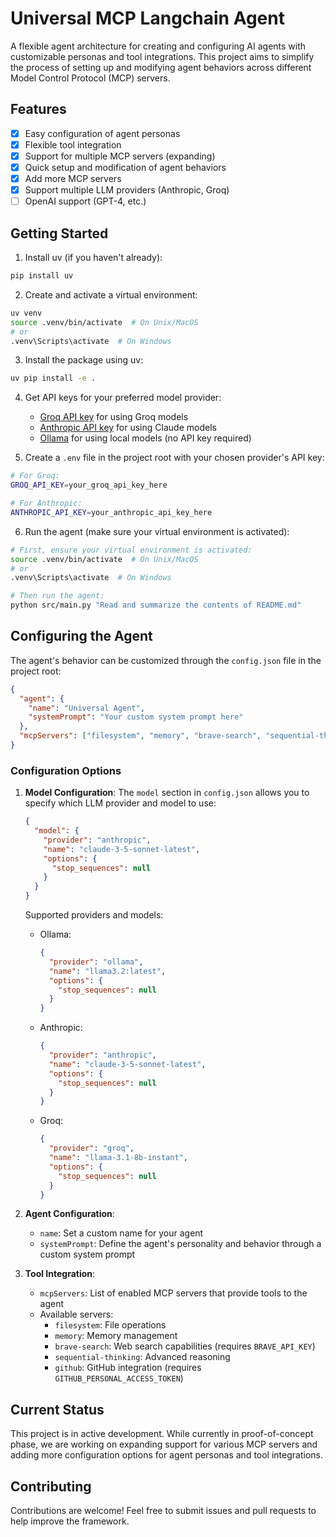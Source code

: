 # Universal MCP Langchain Agent

A flexible agent architecture for creating and configuring AI agents with customizable personas and tool integrations. This project aims to simplify the process of setting up and modifying agent behaviors across different Model Control Protocol (MCP) servers.

## Features 

- [x] Easy configuration of agent personas
- [x] Flexible tool integration
- [x] Support for multiple MCP servers (expanding)
- [x] Quick setup and modification of agent behaviors
- [x] Add more MCP servers
- [x] Support multiple LLM providers (Anthropic, Groq)
- [ ] OpenAI support (GPT-4, etc.)

## Getting Started

1. Install uv (if you haven't already):
```sh
pip install uv
```

2. Create and activate a virtual environment:
```sh
uv venv
source .venv/bin/activate  # On Unix/MacOS
# or
.venv\Scripts\activate  # On Windows
```

3. Install the package using uv:
```sh
uv pip install -e .
```

4. Get API keys for your preferred model provider:
   - [Groq API key](https://groq.com/) for using Groq models
   - [Anthropic API key](https://www.anthropic.com/) for using Claude models
   - [Ollama](https://ollama.com/) for using local models (no API key required)

5. Create a `.env` file in the project root with your chosen provider's API key:
```sh
# For Groq:
GROQ_API_KEY=your_groq_api_key_here

# For Anthropic:
ANTHROPIC_API_KEY=your_anthropic_api_key_here
```

6. Run the agent (make sure your virtual environment is activated):
```sh
# First, ensure your virtual environment is activated:
source .venv/bin/activate  # On Unix/MacOS
# or
.venv\Scripts\activate  # On Windows

# Then run the agent:
python src/main.py "Read and summarize the contents of README.md"
```

## Configuring the Agent

The agent's behavior can be customized through the `config.json` file in the project root:

```json
{
  "agent": {
    "name": "Universal Agent",
    "systemPrompt": "Your custom system prompt here"
  },
  "mcpServers": ["filesystem", "memory", "brave-search", "sequential-thinking", "github"],
}
```

### Configuration Options

1. **Model Configuration**:
   The `model` section in `config.json` allows you to specify which LLM provider and model to use:

   ```json
   {
     "model": {
       "provider": "anthropic",
       "name": "claude-3-5-sonnet-latest",
       "options": {
         "stop_sequences": null
       }
     }
   }
   ```

   Supported providers and models:
   - Ollama:
     ```json
     {
       "provider": "ollama",
       "name": "llama3.2:latest",
       "options": {
         "stop_sequences": null
       }
     }
     ```
   - Anthropic:
     ```json
     {
       "provider": "anthropic",
       "name": "claude-3-5-sonnet-latest",
       "options": {
         "stop_sequences": null
       }
     }
     ```
   - Groq:
     ```json
     {
       "provider": "groq",
       "name": "llama-3.1-8b-instant",
       "options": {
         "stop_sequences": null
       }
     }
     ```

2. **Agent Configuration**:
   - `name`: Set a custom name for your agent
   - `systemPrompt`: Define the agent's personality and behavior through a custom system prompt

2. **Tool Integration**:
   - `mcpServers`: List of enabled MCP servers that provide tools to the agent
   - Available servers:
     - `filesystem`: File operations
     - `memory`: Memory management
     - `brave-search`: Web search capabilities (requires `BRAVE_API_KEY`)
     - `sequential-thinking`: Advanced reasoning
     - `github`: GitHub integration (requires `GITHUB_PERSONAL_ACCESS_TOKEN`)


## Current Status

This project is in active development. While currently in proof-of-concept phase, we are working on expanding support for various MCP servers and adding more configuration options for agent personas and tool integrations.

## Contributing

Contributions are welcome! Feel free to submit issues and pull requests to help improve the framework.